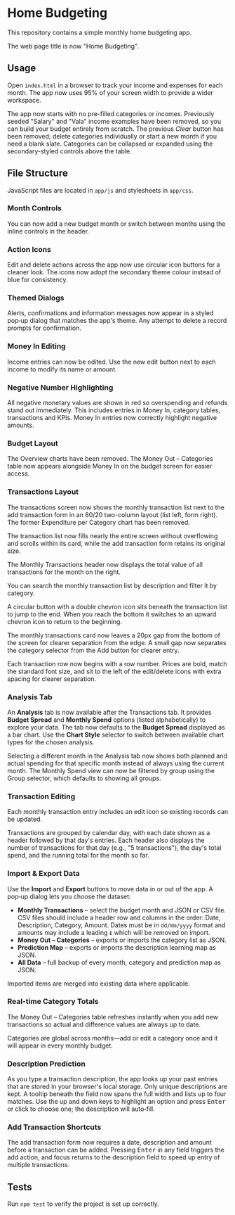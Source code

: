 # Home Budgeting

This repository contains a simple monthly home budgeting app.

The web page title is now "Home Budgeting".

## Usage
Open `index.html` in a browser to track your income and expenses for each month. The app now uses 95% of your screen width to provide a wider workspace.

The app now starts with no pre-filled categories or incomes. Previously seeded "Salary" and "Vala" income examples have been removed, so you can build your budget entirely from scratch. The previous *Clear* button has been removed; delete categories individually or start a new month if you need a blank slate. Categories can be collapsed or expanded using the secondary-styled controls above the table.

## File Structure
JavaScript files are located in `app/js` and stylesheets in `app/css`.

### Month Controls
You can now add a new budget month or switch between months using the inline controls in the header.

### Action Icons
Edit and delete actions across the app now use circular icon buttons for a cleaner look.
The icons now adopt the secondary theme colour instead of blue for consistency.

### Themed Dialogs
Alerts, confirmations and information messages now appear in a styled pop‑up dialog that matches the app's theme. Any attempt to delete a record prompts for confirmation.

### Money In Editing
Income entries can now be edited. Use the new edit button next to each income to modify its name or amount.

### Negative Number Highlighting
All negative monetary values are shown in red so overspending and refunds stand out immediately. This includes entries in Money In, category tables, transactions and KPIs.
Money In entries now correctly highlight negative amounts.

### Budget Layout
The Overview charts have been removed. The Money Out – Categories table now appears alongside Money In on the budget screen for easier access.

### Transactions Layout
The transactions screen now shows the monthly transaction list next to the add transaction form in an 80/20 two-column layout (list left, form right). The former Expenditure per Category chart has been removed.

The transaction list now fills nearly the entire screen without overflowing and scrolls within its card, while the add transaction form retains its original size.

The Monthly Transactions header now displays the total value of all transactions for the month on the right.

You can search the monthly transaction list by description and filter it by category.

A circular button with a double chevron icon sits beneath the transaction list to jump to the end. When you reach the bottom it switches to an upward chevron icon to return to the beginning.

The monthly transactions card now leaves a 20px gap from the bottom of the screen for clearer separation from the edge.
A small gap now separates the category selector from the Add button for clearer entry.

Each transaction row now begins with a row number. Prices are bold, match the standard font size, and sit to the left of the edit/delete icons with extra spacing for clearer separation.

### Analysis Tab
An **Analysis** tab is now available after the Transactions tab. It provides **Budget Spread** and **Monthly Spend** options (listed alphabetically) to explore your data. The tab now defaults to the **Budget Spread** displayed as a bar chart. Use the **Chart Style** selector to switch between available chart types for the chosen analysis.

Selecting a different month in the Analysis tab now shows both planned and actual spending for that specific month instead of always using the current month.
The Monthly Spend view can now be filtered by group using the Group selector, which defaults to showing all groups.

### Transaction Editing
Each monthly transaction entry includes an edit icon so existing records can be updated.

Transactions are grouped by calendar day, with each date shown as a header followed by that day's entries.
Each header also displays the number of transactions for that day (e.g., "5 transactions"), the day's total spend, and the running total for the month so far.

### Import & Export Data
Use the **Import** and **Export** buttons to move data in or out of the app. A pop‑up dialog lets you choose the dataset:

- **Monthly Transactions** – select the budget month and JSON or CSV file. CSV files should include a header row and columns in the order: Date, Description, Category, Amount. Dates must be in `dd/mm/yyyy` format and amounts may include a leading `£` which will be removed on import.
- **Money Out – Categories** – exports or imports the category list as JSON.
- **Prediction Map** – exports or imports the description learning map as JSON.
- **All Data** – full backup of every month, category and prediction map as JSON.

Imported items are merged into existing data where applicable.

### Real-time Category Totals
The Money Out – Categories table refreshes instantly when you add new transactions so actual and difference values are always up to date.

Categories are global across months—add or edit a category once and it will appear in every monthly budget.

### Description Prediction
As you type a transaction description, the app looks up your past entries that are stored in your browser's local storage. Only unique descriptions are kept. A tooltip beneath the field now spans the full width and lists up to four matches. Use the up and down keys to highlight an option and press <kbd>Enter</kbd> or click to choose one; the description will auto‑fill.

### Add Transaction Shortcuts
The add transaction form now requires a date, description and amount before a transaction can be added. Pressing <kbd>Enter</kbd> in any field triggers the add action, and focus returns to the description field to speed up entry of multiple transactions.

## Tests
Run `npm test` to verify the project is set up correctly.
